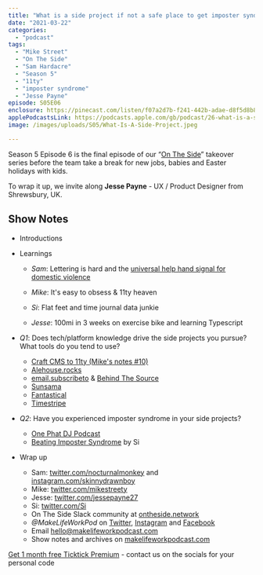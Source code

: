 ```yaml
---
title: "What is a side project if not a safe place to get imposter syndrome?"
date: "2021-03-22"
categories: 
  - "podcast"
tags: 
  - "Mike Street"
  - "On The Side"
  - "Sam Hardacre"
  - "Season 5"
  - "11ty"
  - "imposter syndrome"
  - "Jesse Payne"
episode: S05E06
enclosure: https://pinecast.com/listen/f07a2d7b-f241-442b-adae-d8f5d8b87554.mp3
applePodcastsLink: https://podcasts.apple.com/gb/podcast/26-what-is-a-side-project-if-not-a-safe-place-to/id1490247567?i=1000587027916
image: /images/uploads/S05/What-Is-A-Side-Project.jpeg

---
```


Season 5 Episode 6 is the final episode of our “[On The Side](http://ontheside.network/)” takeover series before the team take a break for new jobs, babies and Easter holidays with kids.

To wrap it up, we invite along **Jesse Payne** - UX / Product Designer from Shrewsbury, UK.

## Show Notes

- Introductions
- Learnings
    
    - _Sam_: Lettering is hard and the [universal help hand signal for domestic violence](https://news.sky.com/story/the-simple-hand-signal-that-lets-people-know-youre-in-danger-and-other-ways-to-ask-for-help-12243563)
    - _Mike_: It's easy to obsess & 11ty heaven
    
    - _Si_: Flat feet and time journal data junkie
    - _Jesse_: 100mi in 3 weeks on exercise bike and learning Typescript
- _Q1_: Does tech/platform knowledge drive the side projects you pursue? What tools do you tend to use?
    - [Craft CMS to 11ty (Mike's notes #10)](https://www.mikestreety.co.uk/blog/notes-10/)
    - [Alehouse.rocks](https://alehouse.rocks/)
    - [email.subscribeto](https://email.subscribeto.at/) & [Behind The Source](https://www.behindthesource.co.uk/)
    - [Sunsama](https://sunsama.com)
    - [Fantastical](https://flexibits.com/fantastical)
    - [Timestripe](https://timestripe.com)
- _Q2_: Have you experienced imposter syndrome in your side projects?
    - [One Phat DJ Podcast](https://www.housefinesse.com/onephatdj/)
    - [Beating Imposter Syndrome](https://sijobling.com/talks/beating-imposter-syndrome-mkgn/) by Si
- Wrap up
    - Sam: [twitter.com/nocturnalmonkey](https://twitter.com/nocturnalmonkey) and [instagram.com/skinnydrawnboy](https://www.instagram.com/skinnydrawnboy/)
    - Mike: [twitter.com/mikestreety](https://twitter.com/mikestreety) 
    - Jesse: [twitter.com/jessepayne27](https://twitter.com/jessepayne27)
    - Si: [twitter.com/Si](https://twitter.com/Si) 
    - On The Side Slack community at [ontheside.network](http://ontheside.network)
    - _@MakeLifeWorkPod_ on [Twitter](http://twitter.com/MakeLifeWorkPod), [Instagram](http://instagram.com/MakeLifeWorkPod) and [Facebook](http://facebook.com/MakeLifeWorkPod)
    - Email hello@makelifeworkpodcast.com
    - Show notes and archives on [makelifeworkpodcast.com](https://makelifeworkpodcast.com)

[Get 1 month free Ticktick Premium](https://ticktick.com/r?c=dro4kuok) - contact us on the socials for your personal code
